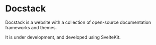 # Docstack

Docstack is a website with a collection of open-source documentation frameworks and themes.

It is under development, and developed using SvelteKit.
